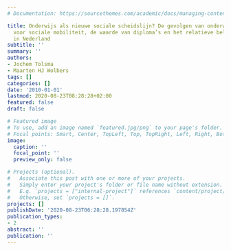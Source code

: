 ```yaml
---
# Documentation: https://sourcethemes.com/academic/docs/managing-content/

title: Onderwijs als nieuwe sociale scheidslijn? De gevolgen van onderwijsexpansie
  voor sociale mobiliteit, de waarde van diploma’s en het relatieve belang van opleiding
  in Nederland
subtitle: ''
summary: ''
authors:
- Jochem Tolsma
- Maarten HJ Wolbers
tags: []
categories: []
date: '2010-01-01'
lastmod: 2020-08-23T08:28:28+02:00
featured: false
draft: false

# Featured image
# To use, add an image named `featured.jpg/png` to your page's folder.
# Focal points: Smart, Center, TopLeft, Top, TopRight, Left, Right, BottomLeft, Bottom, BottomRight.
image:
  caption: ''
  focal_point: ''
  preview_only: false

# Projects (optional).
#   Associate this post with one or more of your projects.
#   Simply enter your project's folder or file name without extension.
#   E.g. `projects = ["internal-project"]` references `content/project/deep-learning/index.md`.
#   Otherwise, set `projects = []`.
projects: []
publishDate: '2020-08-23T06:28:28.197854Z'
publication_types:
- 2
abstract: ''
publication: ''
---
```

